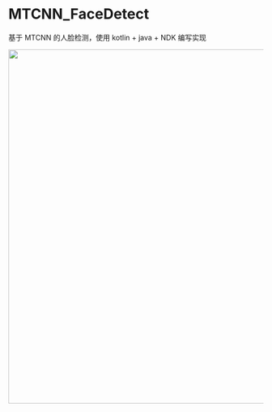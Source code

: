 # MTCNN_FaceDetect
基于 MTCNN 的人脸检测，使用 kotlin + java + NDK 编写实现

<img src="https://media.kairos.com/blog-images/crowd.png" width="700" hegiht="353" align=center />
